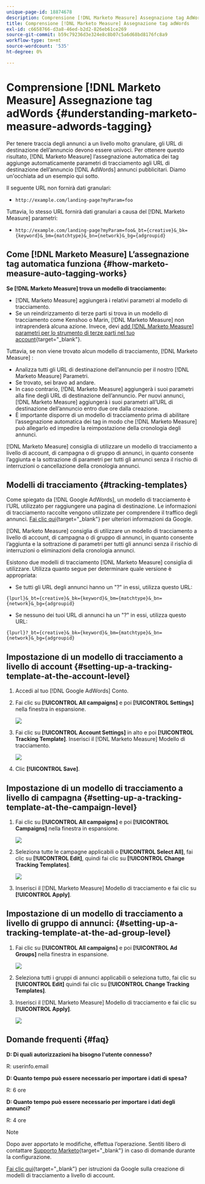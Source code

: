 ```yaml
---
unique-page-id: 18874678
description: Comprensione [!DNL Marketo Measure] Assegnazione tag AdWords - [!DNL Marketo Measure] - Documentazione del prodotto
title: Comprensione [!DNL Marketo Measure] Assegnazione tag adWords
exl-id: c6658766-d3a8-46ed-b2d2-826eb61ce269
source-git-commit: b59c79236d3e324e8c8b07c5a6d68bd8176fc8a9
workflow-type: tm+mt
source-wordcount: '535'
ht-degree: 0%

---
```


# Comprensione [!DNL Marketo Measure] Assegnazione tag adWords {#understanding-marketo-measure-adwords-tagging}

Per tenere traccia degli annunci a un livello molto granulare, gli URL di destinazione dell’annuncio devono essere univoci. Per ottenere questo risultato, [!DNL Marketo Measure] l’assegnazione automatica dei tag aggiunge automaticamente parametri di tracciamento agli URL di destinazione dell’annuncio [!DNL AdWords] annunci pubblicitari. Diamo un&#39;occhiata ad un esempio qui sotto.

Il seguente URL non fornirà dati granulari:

* `http://example.com/landing-page?myParam=foo`

Tuttavia, lo stesso URL fornirà dati granulari a causa del [!DNL Marketo Measure] parametri:

* `http://example.com/landing-page?myParam=foo&_bt={creative}&_bk={keyword}&_bm={matchtype}&_bn={network}&_bg={adgroupid}`

## Come [!DNL Marketo Measure] L’assegnazione tag automatica funziona {#how-marketo-measure-auto-tagging-works}

**Se [!DNL Marketo Measure] trova un modello di tracciamento:**

* [!DNL Marketo Measure] aggiungerà i relativi parametri al modello di tracciamento.
* Se un reindirizzamento di terze parti si trova in un modello di tracciamento come Kenshoo o Marin, [!DNL Marketo Measure] non intraprenderà alcuna azione. Invece, devi [add [!DNL Marketo Measure] parametri per lo strumento di terze parti nel tuo account](/help/api-connections/utilizing-marketo-measures-api-connections/how-bid-management-tools-affect-marketo-measure.md){target="_blank"}.

Tuttavia, se non viene trovato alcun modello di tracciamento, [!DNL Marketo Measure] :

* Analizza tutti gli URL di destinazione dell’annuncio per il nostro [!DNL Marketo Measure] Parametri.
* Se trovato, sei bravo ad andare.
* In caso contrario, [!DNL Marketo Measure] aggiungerà i suoi parametri alla fine degli URL di destinazione dell’annuncio. Per nuovi annunci, [!DNL Marketo Measure] aggiungerà i suoi parametri all’URL di destinazione dell’annuncio entro due ore dalla creazione.
* È importante disporre di un modello di tracciamento prima di abilitare l’assegnazione automatica dei tag in modo che [!DNL Marketo Measure] può allegarlo ed impedire la reimpostazione della cronologia degli annunci.

[!DNL Marketo Measure] consiglia di utilizzare un modello di tracciamento a livello di account, di campagna o di gruppo di annunci, in quanto consente l’aggiunta e la sottrazione di parametri per tutti gli annunci senza il rischio di interruzioni o cancellazione della cronologia annunci.

## Modelli di tracciamento {#tracking-templates}

Come spiegato da [!DNL Google AdWords], un modello di tracciamento è l’URL utilizzato per raggiungere una pagina di destinazione. Le informazioni di tracciamento raccolte vengono utilizzate per comprendere il traffico degli annunci. [Fai clic qui](https://support.google.com/adwords/answer/7197008?hl=en){target="_blank"} per ulteriori informazioni da Google.

[!DNL Marketo Measure] consiglia di utilizzare un modello di tracciamento a livello di account, di campagna o di gruppo di annunci, in quanto consente l’aggiunta e la sottrazione di parametri per tutti gli annunci senza il rischio di interruzioni o eliminazioni della cronologia annunci.

Esistono due modelli di tracciamento [!DNL Marketo Measure] consiglia di utilizzare. Utilizza quanto segue per determinare quale versione è appropriata:

* Se tutti gli URL degli annunci hanno un &quot;?&quot; in essi, utilizza questo URL:

`{lpurl}&_bt={creative}&_bk={keyword}&_bm={matchtype}&_bn={network}&_bg={adgroupid}`

* Se nessuno dei tuoi URL di annunci ha un &quot;?&quot; in essi, utilizza questo URL:

`{lpurl}?_bt={creative}&_bk={keyword}&_bm={matchtype}&_bn={network}&_bg={adgroupid}`

## Impostazione di un modello di tracciamento a livello di account {#setting-up-a-tracking-template-at-the-account-level}

1. Accedi al tuo [!DNL Google AdWords] Conto.

1. Fai clic su **[!UICONTROL All campaigns]** e poi **[!UICONTROL Settings]** nella finestra in espansione.

   ![](assets/1.png)

1. Fai clic su **[!UICONTROL Account Settings]** in alto e poi **[!UICONTROL Tracking Template]**. Inserisci il [!DNL Marketo Measure] Modello di tracciamento.

   ![](assets/2-1.png)

1. Clic **[!UICONTROL Save]**.

## Impostazione di un modello di tracciamento a livello di campagna {#setting-up-a-tracking-template-at-the-campaign-level}

1. Fai clic su **[!UICONTROL All campaigns]** e poi **[!UICONTROL Campaigns]** nella finestra in espansione.

   ![](assets/3.png)

1. Seleziona tutte le campagne applicabili o **[!UICONTROL Select All]**, fai clic su **[!UICONTROL Edit]**, quindi fai clic su **[!UICONTROL Change Tracking Templates]**.

   ![](assets/4-1.png)

1. Inserisci il [!DNL Marketo Measure] Modello di tracciamento e fai clic su **[!UICONTROL Apply]**.

## Impostazione di un modello di tracciamento a livello di gruppo di annunci: {#setting-up-a-tracking-template-at-the-ad-group-level}

1. Fai clic su **[!UICONTROL All campaigns]** e poi **[!UICONTROL Ad Groups]** nella finestra in espansione.

   ![](assets/5-1.png)

1. Seleziona tutti i gruppi di annunci applicabili o seleziona tutto, fai clic su **[!UICONTROL Edit]** quindi fai clic su **[!UICONTROL Change Tracking Templates]**.

1. Inserisci il [!DNL Marketo Measure] Modello di tracciamento e fai clic su **[!UICONTROL Apply]**.

   ![](assets/6-1.png)

## Domande frequenti {#faq}

**D: Di quali autorizzazioni ha bisogno l&#39;utente connesso?**

R: userinfo.email

**D: Quanto tempo può essere necessario per importare i dati di spesa?**

R: 6 ore

**D: Quanto tempo può essere necessario per importare i dati degli annunci?**

R: 4 ore

>[!NOTE]
>
>Dopo aver apportato le modifiche, effettua l’operazione. Sentiti libero di contattare [Supporto Marketo](https://nation.marketo.com/t5/support/ct-p/Support){target="_blank"} in caso di domande durante la configurazione.

[Fai clic qui](https://support.google.com/adwords/answer/6076199?hl=en#tracking){target="_blank"} per istruzioni da Google sulla creazione di modelli di tracciamento a livello di account.
